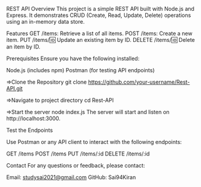 REST API
Overview
This project is a simple REST API built with Node.js and Express. It demonstrates CRUD (Create, Read, Update, Delete) operations using an in-memory data store.

Features
GET /items: Retrieve a list of all items.
POST /items: Create a new item.
PUT /items/:id: Update an existing item by ID.
DELETE /items/:id: Delete an item by ID.

Prerequisites
Ensure you have the following installed:

Node.js (includes npm)
Postman (for testing API endpoints)

=>Clone the Repository
git clone https://github.com/your-username/Rest-API.git

=>Navigate to project directory
cd Rest-API

=>Start the server
node index.js
The server will start and listen on http://localhost:3000.

Test the Endpoints

Use Postman or any API client to interact with the following endpoints:

GET /items
POST /items
PUT /items/:id
DELETE /items/:id



Contact
For any questions or feedback, please contact:

Email: studysai2021@gmail.com
GitHub: Sai94Kiran
